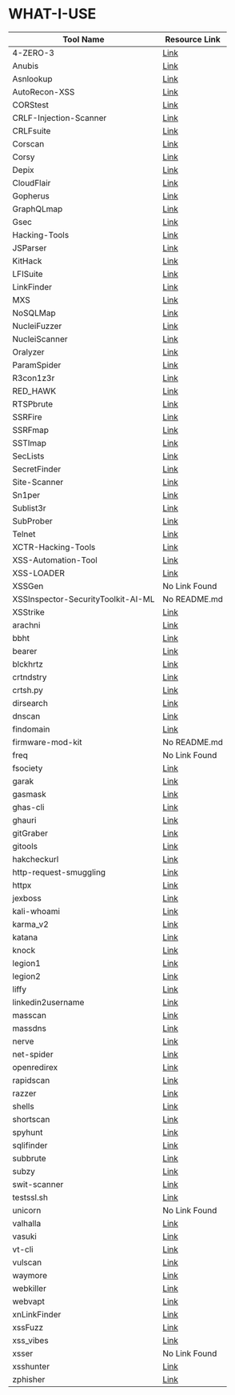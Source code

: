 # WHAT-I-USE
| Tool Name | Resource Link |
|-----------|-------------|
| 4-ZERO-3 | [Link](https://github.com/Dheerajmadhukar/4-ZERO-3) |
| Anubis | [Link](https://github.com/jonluca/Anubis) |
| Asnlookup | [Link](https://github.com/yassineaboukir/Asnlookup) |
| AutoRecon-XSS | [Link](https://github.com/un9nplayer/AutoRecon-XSS.git) |
| CORStest | [Link](https://github.com/RUB-NDS/CORStest) |
| CRLF-Injection-Scanner | [Link](https://github.com/MichaelStott/CRLF-Injection-Scanner) |
| CRLFsuite | [Link](https://github.com/Raghavd3v/CRLFsuite) |
| Corscan | [Link](https://github.com/Angix-Black/Corscan) |
| Corsy | [Link](https://github.com/s0md3v/Corsy) |
| Depix | [Link](https://github.com/JonasSchatz/DepixHMM) |
| CloudFlair | [Link](https://github.com/christophetd/CloudFlair) |
| Gopherus | [Link](https://github.com/tarunkant/Gopherus) |
| GraphQLmap | [Link](https://github.com/swisskyrepo/GraphQLmap) |
| Gsec | [Link](https://github.com/gotr00t0day/Gsec.git) |
| Hacking-Tools | [Link](https://github.com/aw-junaid) |
| JSParser | [Link](https://github.com/nahamsec/JSParser) |
| KitHack | [Link](https://github.com/AdrMXR/KitHack) |
| LFISuite | [Link](https://github.com/D35m0nd142/LFISuite) |
| LinkFinder | [Link](https://github.com/beautify-web/js-beautify) |
| MXS | [Link](https://github.com/sarperavci/MXS) |
| NoSQLMap | [Link](https://github.com/codingo/NoSQLMap) |
| NucleiFuzzer | [Link](https://github.com/0xKayala/NucleiFuzzer) |
| NucleiScanner | [Link](https://github.com/0xKayala/NucleiScanner) |
| Oralyzer | [Link](https://github.com/r0075h3ll/Oralyzer.git) |
| ParamSpider | [Link](https://github.com/PushkraJ99/ParamSpider) |
| R3con1z3r | [Link](https://github.com/abdulgaphy/r3con1z3r) |
| RED_HAWK | [Link](https://github.com/Tuhinshubhra/RED_HAWK) |
| RTSPbrute | [Link](https://github.com/Ullaakut/cameradar) |
| SSRFire | [Link](https://github.com/michaelben6/SSRFIRE/) |
| SSRFmap | [Link](https://github.com/swisskyrepo/SSRFmap) |
| SSTImap | [Link](https://github.com/vladko312/sstimap) |
| SecLists | [Link](https://github.com/danielmiessler/SecLists) |
| SecretFinder | [Link](https://github.com/GerbenJavado/LinkFinder) |
| Site-Scanner | [Link](https://github.com/TalMaIka/Site-Scanner"><img) |
| Sn1per | [Link](https://github.com/1N3/Sn1per/releases) |
| Sublist3r | [Link](https://github.com/aboul3la/Sublist3r) |
| SubProber | [Link](https://github.com/sanjai-AK47/Subprober/blob/main/LICENSE) |
| Telnet | [Link](https://github.com/9swampy/Telnet/actions/workflows/build.yml/badge.svg) |
| XCTR-Hacking-Tools | [Link](https://github.com/capture0x/XCTR-Hacking-Tools) |
| XSS-Automation-Tool | [Link](https://github.com/EmperialX/XSS-Automation-Tool.git) |
| XSS-LOADER | [Link](https://github.com/capture0x/XSS-LOADER) |
| XSSGen | No Link Found |
| XSSInspector-SecurityToolkit-AI-ML | No README.md |
| XSStrike | [Link](https://github.com/s0md3v/XSStrike) |
| arachni | [Link](https://github.com/Arachni/arachni) |
| bbht | [Link](https://github.com/nahamsec/bbht.git) |
| bearer | [Link](https://github.com/Bearer/bearer) |
| blckhrtz | [Link](https://github.com/cyb3rzest/blckhrtz) |
| crtndstry | [Link](https://github.com/nahamsec/crtndstry) |
| crtsh.py | [Link](https://github.com/YashGoti/crtsh.py.git) |
| dirsearch | [Link](https://github.com/maurosoria/dirsearch) |
| dnscan | [Link](https://github.com/rbsec/dnscan) |
| findomain | [Link](https://github.com/Edu4rdSHL/findomain) |
| firmware-mod-kit | No README.md |
| freq | No Link Found |
| fsociety | [Link](https://github.com/Manisso/fsociety/blob/master/LICENSE) |
| garak | [Link](https://github.com/leondz/garak) |
| gasmask | [Link](https://github.com/maldevel) |
| ghas-cli | [Link](https://github.com/Malwarebytes/ghas-cli) |
| ghauri | [Link](https://github.com/r0oth3x49/ghauri) |
| gitGraber | [Link](https://github.com/settings/tokens) |
| gitools | [Link](https://github.com/Angix-Black/gitools) |
| hakcheckurl | [Link](https://github.com/hakluke/hakrawler) |
| http-request-smuggling | [Link](https://github.com/anshumanpattnaik/http-request-smuggling.git) |
| httpx | [Link](https://github.com/projectdiscovery/httpx) |
| jexboss | [Link](https://github.com/joaomatosf/jexboss.git) |
| kali-whoami | [Link](https://github.com/omer-dogan/kali-whoami) |
| karma_v2 | [Link](https://github.com/Dheerajmadhukar/karma_v2.git) |
| katana | [Link](https://github.com/projectdiscovery/katana) |
| knock | [Link](https://github.com/guelfoweb/knock) |
| legion1 | [Link](https://github.com/GoVanguard/legion) |
| legion2 | [Link](https://github.com/carlospolop/legion.git) |
| liffy | [Link](https://github.com/mzfr/liffy) |
| linkedin2username | [Link](https://github.com/initstring/linkedin2username) |
| masscan | [Link](https://github.com/robertdavidgraham/masscan) |
| massdns | [Link](https://github.com/blechschmidt/massdns) |
| nerve | [Link](https://github.com/PaytmLabs/nerve) |
| net-spider | [Link](https://github.com/ahmed-alnassif/net-spider.git) |
| openredirex | [Link](https://github.com/devanshbatham/OpenRedireX) |
| rapidscan | [Link](https://github.com/skavngr/rapidscan) |
| razzer | [Link](https://github.com/compsec-snu/razzer) |
| shells | [Link](https://github.com/theart42/Sharpcat) |
| shortscan | [Link](https://github.com/bitquark/shortscan) |
| spyhunt | [Link](https://github.com/gotr00t0day/spyhunt.git) |
| sqlifinder | [Link](https://github.com/americo/sqlifinder) |
| subbrute | [Link](https://github.com/TheRook/subbrute) |
| subzy | [Link](https://github.com/PentestPad/subzy) |
| swit-scanner | [Link](https://github.com/RedSecurity/swit-scanner.git) |
| testssl.sh | [Link](https://github.com/drwetter/testssl.sh.git) |
| unicorn | No Link Found |
| valhalla | [Link](https://github.com/gotr00t0day/valhalla.git) |
| vasuki | [Link](https://github.com/cyb3rzest/Vasuki) |
| vt-cli | [Link](https://github.com/VirusTotal/vt-cli) |
| vulscan | [Link](https://github.com/scipag/vulscan) |
| waymore | [Link](https://github.com/xnl-h4ck3r/waymore) |
| webkiller | [Link](https://github.com/ultrasecurity/webkiller.git) |
| webvapt | [Link](https://github.com/paciente23256/webvapt) |
| xnLinkFinder | [Link](https://github.com/xnl-h4ck3r/xnLinkFinder) |
| xssFuzz | [Link](https://github.com/Asperis-Security/xssFuzz) |
| xss_vibes | [Link](https://github.com/faiyazahmad07/xss_vibes) |
| xsser | No Link Found |
| xsshunter | [Link](https://github.com/mandatoryprogrammer/xsshunter) |
| zphisher | [Link](https://github.com/htr-tech/zphisher.git) |
